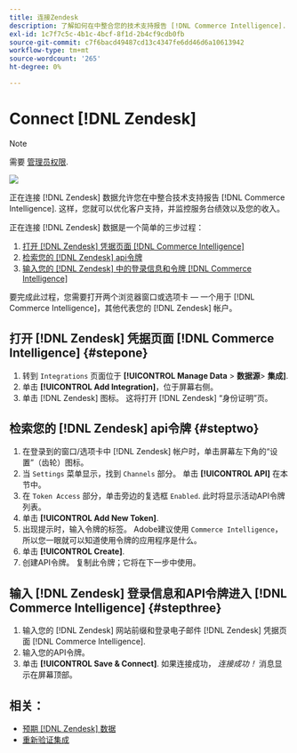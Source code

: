 ```yaml
---
title: 连接Zendesk
description: 了解如何在中整合您的技术支持报告 [!DNL Commerce Intelligence].
exl-id: 1c7f7c5c-4b1c-4bcf-8f1d-2b4cf9cdb0fb
source-git-commit: c7f6bacd49487cd13c4347fe6dd46d6a10613942
workflow-type: tm+mt
source-wordcount: '265'
ht-degree: 0%

---
```


# Connect [!DNL Zendesk]

>[!NOTE]
>
>需要 [管理员权限](../../../administrator/user-management/user-management.md).

![](../../../assets/Zendesk_logo.png)

正在连接 [!DNL Zendesk] 数据允许您在中整合技术支持报告 [!DNL Commerce Intelligence]. 这样，您就可以优化客户支持，并监控服务台绩效以及您的收入。

正在连接 [!DNL Zendesk] 数据是一个简单的三步过程：

1. [打开 [!DNL Zendesk] 凭据页面 [!DNL Commerce Intelligence]](#stepone)
1. [检索您的 [!DNL Zendesk] api令牌](#steptwo)
1. [输入您的 [!DNL Zendesk] 中的登录信息和令牌 [!DNL Commerce Intelligence]](#stepthree)

要完成此过程，您需要打开两个浏览器窗口或选项卡 — 一个用于 [!DNL Commerce Intelligence]，其他代表您的 [!DNL Zendesk] 帐户。

## 打开 [!DNL Zendesk] 凭据页面 [!DNL Commerce Intelligence] {#stepone}

1. 转到 `Integrations` 页面位于 **[!UICONTROL Manage Data** > **&#x200B;数据源&#x200B;**> **集成]**.
1. 单击 **[!UICONTROL Add Integration]**，位于屏幕右侧。
1. 单击 [!DNL Zendesk] 图标。 这将打开 [!DNL Zendesk] “身份证明”页。

## 检索您的 [!DNL Zendesk] api令牌 {#steptwo}

1. 在登录到的窗口/选项卡中 [!DNL Zendesk] 帐户时，单击屏幕左下角的“设置”（齿轮）图标。
1. 当 `Settings` 菜单显示，找到 `Channels` 部分。 单击 **[!UICONTROL API]** 在本节中。
1. 在 `Token Access` 部分，单击旁边的复选框 `Enabled`. 此时将显示活动API令牌列表。
1. 单击 **[!UICONTROL Add New Token]**.
1. 出现提示时，输入令牌的标签。 Adobe建议使用 `Commerce Intelligence`，所以您一眼就可以知道使用令牌的应用程序是什么。
1. 单击 **[!UICONTROL Create]**.
1. 创建API令牌。 复制此令牌；它将在下一步中使用。

## 输入 [!DNL Zendesk] 登录信息和API令牌进入 [!DNL Commerce Intelligence] {#stepthree}

1. 输入您的 [!DNL Zendesk] 网站前缀和登录电子邮件 [!DNL Zendesk] 凭据页面 [!DNL Commerce Intelligence].
1. 输入您的API令牌。
1. 单击 **[!UICONTROL Save & Connect]**. 如果连接成功， *连接成功！* 消息显示在屏幕顶部。

## 相关：

* [预期 [!DNL Zendesk] 数据](../integrations/exp-zendesk-data.md)
* [重新验证集成](https://experienceleague.adobe.com/docs/commerce-knowledge-base/kb/how-to/mbi-reauthenticating-integrations.html)
